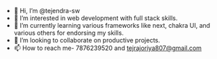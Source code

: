 - 👋 Hi, I’m @tejendra-sw
- 👀 I’m interested in web development with full stack skills.
- 🌱 I’m currently learning various frameworks like next, chakra UI, and various others for endorsing my skills.
- 💞️ I’m looking to collaborate on productive projects.
- 📫 How to reach me- 7876239520 and tejrajoriya807@gmail.com

<!---
tejendra-sw/tejendra-sw is a ✨ special ✨ repository because its `README.md` (this file) appears on your GitHub profile.
You can click the Preview link to take a look at your changes.
--->
